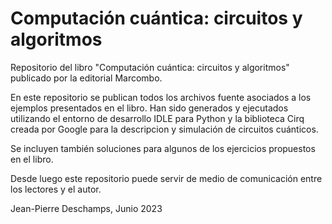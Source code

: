 # Computación cuántica: circuitos y algoritmos

Repositorio del libro "Computación cuántica: circuitos y algoritmos" publicado por la editorial Marcombo.

En este repositorio se publican todos los archivos fuente asociados a los ejemplos presentados en el libro. Han sido generados y ejecutados utilizando el entorno de desarrollo IDLE para Python y la biblioteca Cirq creada por Google para la descripcion y simulación de circuitos cuánticos.

Se incluyen también soluciones para algunos de los ejercicios propuestos en el libro.

Desde luego este repositorio puede servir de medio de comunicación entre los lectores y el autor.

Jean-Pierre Deschamps, Junio 2023
